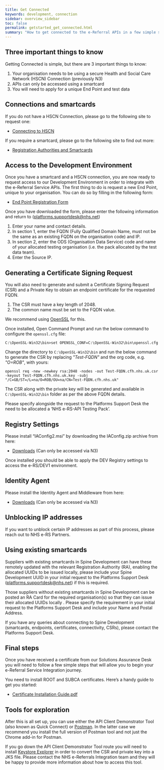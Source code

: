 ```yaml
---
title: Get Connected
keywords: development, connection
sidebar: overview_sidebar
toc: false
permalink: getstarted_get_connected.html
summary: "How to get connected to the e-Referral APIs in a few simple steps"
---
```


## Three important things to know ##

Getting Connected is simple, but there are 3 important things to know:

1. Your organisation needs to be using a secure Health and Social Care Network (HSCN) Connection (previously N3)
2. APIs can only be accessed using a smartcard
3. You will need to apply for a unique End Point and test data

## Connections and smartcards ##

If you do not have a HSCN Connection, please go to the following site to request one:

* [Connecting to HSCN](https://digital.nhs.uk/health-social-care-network/new-to-hscn/connecting-to-HSCN)

If you require a smartcard, please go to the following site to find out more:

* [Registration Authorities and Smartcards](https://digital.nhs.uk/Registration-Authorities-and-Smartcards)

## Access to the Development Environment ##
Once you have a smartcard and a HSCN connection, you are now ready to request access to our Development Environment in order to integrate with the e-Referral Service APIs. The first thing to do is request a new End Point, unique to your organisation. You can do so by filling in the following form:

* [End Point Registration Form](https://developer.nhs.uk/wp-content/uploads/2018/01/e-RS-API-EPR-Form-v1-4.docx)

Once you have downloaded the form, please enter the following information and return to (platforms.supportdesk@nhs.net)

1. Enter your name and contact details.
2. In section 1, enter the FQDN (Fully Qualified Domain Name, must not be the same as an existing FQDN on the organisation code) and IP.
3. In section 2, enter the ODS (Organisation Data Service) code and name of your allocated testing organisation (i.e. the pack allocated by the test data team).
4. Enter the Source IP.

## Generating a Certificate Signing Request ##

You will also need to generate and submit a Certificate Signing Request (CSR) and a Private Key to obtain an endpoint certificate for the requested FQDN.

1. The CSR must have a key length of 2048.
2. The common name must be set to the FQDN value.

We recommend using [OpenSSL](http://slproweb.com/products/Win32OpenSSL.html) for this.

Once installed, Open Command Prompt and run the below command to configure the `openssl.cfg` file:

```shell
C:\OpenSSL-Win32\bin>set OPENSSL_CONF=C:\OpenSSL-Win32\bin\openssl.cfg
```

Change the directory to `C:\OpenSSL-Win32\bin` and run the below command to generate the CSR by replacing _"Test-FQDN"_ and the org code, e.g. _"O=ROB"_, with yours:

```shell
openssl req -new -newkey rsa:2048 -nodes -out Test-FQDN.cfh.nhs.uk.csr -keyout Test-FQDN.cfh.nhs.uk.key -subj "/C=GB/ST=/L=na/O=ROB/OU=na/CN=Test-FQDN.cfh.nhs.uk"
```

The CSR along with the private key will be generated and available in `C:\OpenSSL-Win32\bin` folder as per the above FQDN details.

Please specify alongside the request to the Platforms Support Desk the need to be allocated a ‘NHS e-RS-API Testing Pack’.

## Registry Settings ##

Please install “IAConfig2.msi” by downloading the IAConfig.zip archive from here:

* [Downloads](http://nww.hscic.gov.uk/dir/downloads/index.html#ia_config) (Can only be accessed via N3)

Once installed you should be able to apply the DEV Registry settings to access the e-RS/DEV1 environment.

## Identity Agent ##

Please install the Identity Agent and Middleware from here:

* [Downloads](http://nww.hscic.gov.uk/dir/downloads/index.html) (Can only be accessed via N3)

## Unblocking IP addresses ##

If you want to unblock certain IP addresses as part of this process, please reach out to NHS e-RS Partners.

## Using existing smartcards ##

Suppliers with existing smartcards in Spine Development can have these remotely updated with the relevant Registration Authority (RA), enabling the allocated UUIDs to be issued locally, please include your Spine Development UUID in your initial request to the Platforms Support Desk (platforms.supportdesk@nhs.net) if this is required.

Those suppliers without existing smartcards in Spine Development can be posted an RA Card for the required organisation(s) so that they can issue their allocated UUIDs locally . Please specify the requirement in your initial request to the Platforms Support Desk and include your Name and Postal Address.

If you have any queries about connecting to Spine Development (smartcards, endpoints, certificates, connectivity, CSRs), please contact the Platforms Support Desk.

## Final steps ##

Once you have received a certificate from our Solutions Assurance Desk you will need to follow a few simple steps that will allow you to begin your e-Referral Service Integration journey.

You need to install ROOT and SUBCA certificates. Here’s a handy guide to get you started:

* [Certificate Installation Guide.pdf](https://developer.nhs.uk/wp-content/uploads/2018/01/Install-ROOTCA-and-SUBCA-certificates-v1.0.pdf)

## Tools for exploration ##

After this is all set up, you can use either the API Client Demonstrator Tool (also known as Quick Connect) or [Postman](https://www.getpostman.com). In the latter case we recommend you install the full version of Postman tool and not just the Chrome add-in for Postman.

If you go down the API Client Demonstrator Tool route you will need to install [Keystore Explorer](http://keystore-explorer.org) in order to convert the CSR and private key into a JKS file. Please contact the NHS e-Referrals Integration team and they will be happy to provide more information about how to access this tool.
